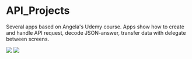 # API_Projects
Several apps based on Angela's Udemy course. Apps show how to create and handle API request, decode JSON-answer, transfer data with delegate between screens.

<img src="https://media.giphy.com/media/v1.Y2lkPTc5MGI3NjExa3ZnZ3ZjdWcxeW1jOHBremk2M3Q4bnQyendycXlmNXV4YXJkdTV0ZiZlcD12MV9pbnRlcm5hbF9naWZfYnlfaWQmY3Q9Zw/bRQKc3QtpKmS8irhtp/giphy.gif" >      <img src="https://media.giphy.com/media/TtlDIWKf01cgF7yGwI/giphy.gif" >
